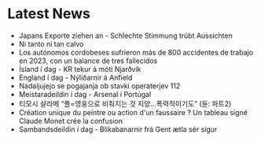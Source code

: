 # Latest News
-  Japans Exporte ziehen an - Schlechte Stimmung trübt Aussichten
-  Ni tanto ni tan calvo
-  Los autónomos cordobeses sufrieron más de 800 accidentes de trabajo en 2023, con un balance de tres fallecidos
-  Ísland í dag - KR tekur á móti Njarðvík
-  England í dag - Nýliðarnir á Anfield
-  Nadaljujejo se pogajanja ob stavki operaterjev 112
-  Meistaradeildin í dag - Arsenal í Portúgal
-  티모시 샬라메 “폴=영웅으로 비춰지는 것 지양…폭력적이기도” (듄: 파트2)
-  Création unique du peintre ou action d'un faussaire ? Un tableau signé Claude Monet crée la confusion
-  Sambandsdeildin í dag - Blikabanarnir frá Gent ætla sér sigur
